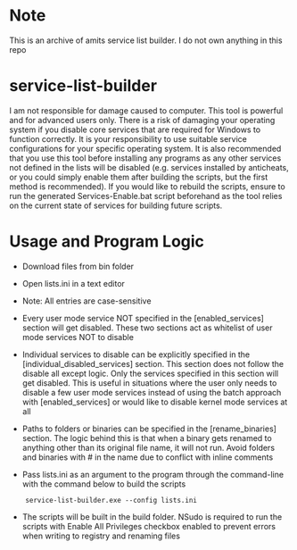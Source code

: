 # Note
This is an archive of amits service list builder. I do not own anything in this repo

# service-list-builder

I am not responsible for damage caused to computer. This tool is powerful and for advanced users only. There is a risk of damaging your operating system if you disable core services that are required for Windows to function correctly. It is your responsibility to use suitable service configurations for your specific operating system. It is also recommended that you use this tool before installing any programs as any other services not defined in the lists will be disabled (e.g. services installed by anticheats, or you could simply enable them after building the scripts, but the first method is recommended). If you would like to rebuild the scripts, ensure to run the generated Services-Enable.bat script beforehand as the tool relies on the current state of services for building future scripts.

# Usage and Program Logic

-    Download files from bin folder

-    Open lists.ini in a text editor

   - Note: All entries are case-sensitive

   - Every user mode service NOT specified in the [enabled_services] section will get disabled. These two sections act as whitelist of user mode services NOT to disable

   - Individual services to disable can be explicitly specified in the [individual_disabled_services] section. This section does not follow the disable all except logic. Only the services specified in this section will get disabled. This is useful in situations where the user only needs to disable a few user mode services instead of using the batch approach with          [enabled_services] or would like to disable kernel mode services at all

   - Paths to folders or binaries can be specified in the [rename_binaries] section. The logic behind this is that when a binary gets renamed to anything other than its original file name, it will not run. Avoid folders and binaries with # in the name due to conflict with inline comments

   - Pass lists.ini as an argument to the program through the command-line with the command below to build the scripts
```
    service-list-builder.exe --config lists.ini
```
   - The scripts will be built in the build folder. NSudo is required to run the scripts with Enable All Privileges checkbox enabled to prevent errors when writing to registry and renaming files
